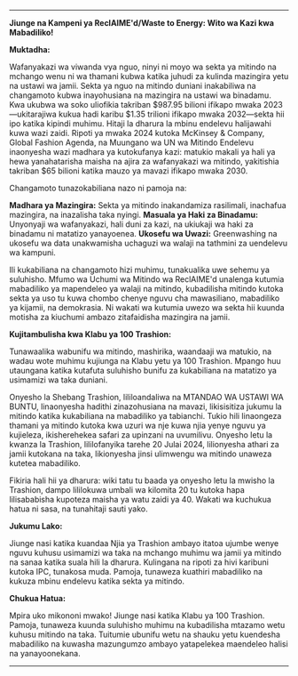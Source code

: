 ---

**Jiunge na Kampeni ya ReclAIME'd/Waste to Energy: Wito wa Kazi kwa Mabadiliko!**

**Muktadha:**

Wafanyakazi wa viwanda vya nguo, ninyi ni moyo wa sekta ya mitindo na mchango wenu ni wa thamani kubwa katika juhudi za kulinda mazingira yetu na ustawi wa jamii. Sekta ya nguo na mitindo duniani inakabiliwa na changamoto kubwa inayohusiana na mazingira na ustawi wa binadamu. Kwa ukubwa wa soko uliofikia takriban $987.95 bilioni ifikapo mwaka 2023—ukitarajiwa kukua hadi karibu $1.35 trilioni ifikapo mwaka 2032—sekta hii ipo katika kipindi muhimu. Hitaji la dharura la mbinu endelevu halijawahi kuwa wazi zaidi. Ripoti ya mwaka 2024 kutoka McKinsey & Company, Global Fashion Agenda, na Muungano wa UN wa Mitindo Endelevu inaonyesha wazi madhara ya kutokufanya kazi: matukio makali ya hali ya hewa yanahatarisha maisha na ajira za wafanyakazi wa mitindo, yakitishia takriban $65 bilioni katika mauzo ya mavazi ifikapo mwaka 2030.

Changamoto tunazokabiliana nazo ni pamoja na:

**Madhara ya Mazingira:** Sekta ya mitindo inakandamiza rasilimali, inachafua mazingira, na inazalisha taka nyingi.
**Masuala ya Haki za Binadamu:** Unyonyaji wa wafanyakazi, hali duni za kazi, na ukiukaji wa haki za binadamu ni matatizo yanayoenea.
**Ukosefu wa Uwazi:** Greenwashing na ukosefu wa data unakwamisha uchaguzi wa walaji na tathmini za uendelevu wa kampuni.

Ili kukabiliana na changamoto hizi muhimu, tunakualika uwe sehemu ya suluhisho. Mfumo wa Uchumi wa Mitindo wa ReclAIME'd unalenga kutumia mabadiliko ya mapendeleo ya walaji na mitindo, kubadilisha mitindo kutoka sekta ya uso tu kuwa chombo chenye nguvu cha mawasiliano, mabadiliko ya kijamii, na demokrasia. Ni wakati wa kutumia uwezo wa sekta hii kuunda motisha za kiuchumi ambazo zitafaidisha mazingira na jamii.

**Kujitambulisha kwa Klabu ya 100 Trashion:**

Tunawaalika wabunifu wa mitindo, mashirika, waandaaji wa matukio, na wadau wote muhimu kujiunga na Klabu yetu ya 100 Trashion. Mpango huu utaungana katika kutafuta suluhisho bunifu za kukabiliana na matatizo ya usimamizi wa taka duniani.

Onyesho la Shebang Trashion, lililoandaliwa na MTANDAO WA USTAWI WA BUNTU, linaonyesha hadithi zinazohusiana na mavazi, likisisitiza jukumu la mitindo katika kukabiliana na mabadiliko ya tabianchi. Tukio hili linaongeza thamani ya mitindo kutoka kwa uzuri wa nje kuwa njia yenye nguvu ya kujieleza, ikisherehekea safari za upinzani na uvumilivu. Onyesho letu la kwanza la Trashion, lililofanyika tarehe 20 Julai 2024, lilionyesha athari za jamii kutokana na taka, likionyesha jinsi ulimwengu wa mitindo unaweza kutetea mabadiliko.

Fikiria hali hii ya dharura: wiki tatu tu baada ya onyesho letu la mwisho la Trashion, dampo lililokuwa umbali wa kilomita 20 tu kutoka hapa lilisababisha kupoteza maisha ya watu zaidi ya 40. Wakati wa kuchukua hatua ni sasa, na tunahitaji sauti yako.

**Jukumu Lako:**

Jiunge nasi katika kuandaa Njia ya Trashion ambayo itatoa ujumbe wenye nguvu kuhusu usimamizi wa taka na mchango muhimu wa jamii ya mitindo na sanaa katika suala hili la dharura. Kulingana na ripoti za hivi karibuni kutoka IPC, tunakosa muda. Pamoja, tunaweza kuathiri mabadiliko na kukuza mbinu endelevu katika sekta ya mitindo.

**Chukua Hatua:**

Mpira uko mikononi mwako! Jiunge nasi katika Klabu ya 100 Trashion. Pamoja, tunaweza kuunda suluhisho muhimu na kubadilisha mtazamo wetu kuhusu mitindo na taka. Tuitumie ubunifu wetu na shauku yetu kuendesha mabadiliko na kuwasha mazungumzo ambayo yatapelekea maendeleo halisi na yanayoonekana.

---